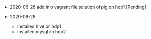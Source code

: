 * 2020-06-26 add into vagrant file solution of pig on hdp1 [Pending]

* 2020-06-28
  * installed hive on hdp1
  * installed mysql on hdp2
